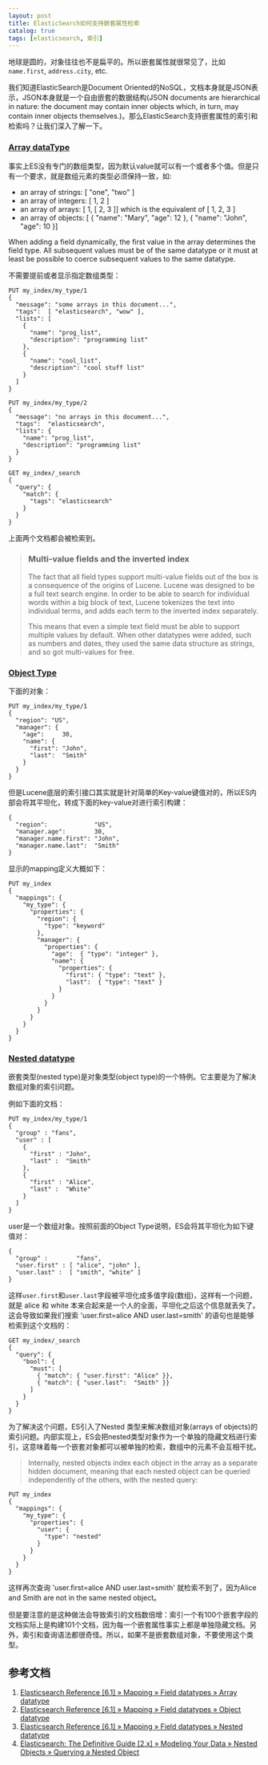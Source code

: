 ```yaml
---
layout: post
title: ElasticSearch如何支持嵌套属性检索
catalog: true
tags: [elasticsearch, 索引]
---
```



地球是圆的，对象往往也不是扁平的。所以嵌套属性就很常见了，比如`name.first`, `address.city`, etc. 

我们知道ElasticSearch是Document Oriented的NoSQL，文档本身就是JSON表示，JSON本身就是一个自由嵌套的数据结构(JSON documents are hierarchical in nature: the document may contain inner objects which, in turn, may contain inner objects themselves.)。那么ElasticSearch支持嵌套属性的索引和检索吗？让我们深入了解一下。


### [Array dataType](https://www.elastic.co/guide/en/elasticsearch/reference/current/array.html)

事实上ES没有专门的数组类型，因为默认value就可以有一个或者多个值。但是只有一个要求，就是数组元素的类型必须保持一致，如:

* an array of strings: [ "one", "two" ]
* an array of integers: [ 1, 2 ]
* an array of arrays: [ 1, [ 2, 3 ]] which is the equivalent of [ 1, 2, 3 ]
* an array of objects: [ { "name": "Mary", "age": 12 }, { "name": "John", "age": 10 }]

When adding a field dynamically, the first value in the array determines the field type. All subsequent values must be of the same datatype or it must at least be possible to coerce subsequent values to the same datatype.

不需要提前或者显示指定数组类型：

```
PUT my_index/my_type/1
{
  "message": "some arrays in this document...",
  "tags":  [ "elasticsearch", "wow" ], 
  "lists": [ 
    {
      "name": "prog_list",
      "description": "programming list"
    },
    {
      "name": "cool_list",
      "description": "cool stuff list"
    }
  ]
}

PUT my_index/my_type/2 
{
  "message": "no arrays in this document...",
  "tags":  "elasticsearch",
  "lists": {
    "name": "prog_list",
    "description": "programming list"
  }
}

GET my_index/_search
{
  "query": {
    "match": {
      "tags": "elasticsearch" 
    }
  }
}
```

上面两个文档都会被检索到。

> ### Multi-value fields and the inverted index
> 
> The fact that all field types support multi-value fields out of the box is a consequence of the origins of Lucene. Lucene was designed to be a full text search engine. In order to be able to search for individual words within a big block of text, Lucene tokenizes the text into individual terms, and adds each term to the inverted index separately.
> 
> This means that even a simple text field must be able to support multiple values by default. When other datatypes were added, such as numbers and dates, they used the same data structure as strings, and so got multi-values for free.


### [Object Type](https://www.elastic.co/guide/en/elasticsearch/reference/current/object.html)


下面的对象：

```
PUT my_index/my_type/1
{ 
  "region": "US",
  "manager": { 
    "age":     30,
    "name": { 
      "first": "John",
      "last":  "Smith"
    }
  }
}
```

但是Lucene底层的索引接口其实就是针对简单的Key-value键值对的，所以ES内部会将其平坦化，转成下面的key-value对进行索引构建：

```
{
  "region":             "US",
  "manager.age":        30,
  "manager.name.first": "John",
  "manager.name.last":  "Smith"
}
```

显示的mapping定义大概如下：

```
PUT my_index
{
  "mappings": {
    "my_type": { 
      "properties": {
        "region": {
          "type": "keyword"
        },
        "manager": { 
          "properties": {
            "age":  { "type": "integer" },
            "name": { 
              "properties": {
                "first": { "type": "text" },
                "last":  { "type": "text" }
              }
            }
          }
        }
      }
    }
  }
}
```


### [Nested datatype](https://www.elastic.co/guide/en/elasticsearch/reference/current/nested.html)

嵌套类型(nested type)是对象类型(object type)的一个特例。它主要是为了解决数组对象的索引问题。

例如下面的文档：

```
PUT my_index/my_type/1
{
  "group" : "fans",
  "user" : [ 
    {
      "first" : "John",
      "last" :  "Smith"
    },
    {
      "first" : "Alice",
      "last" :  "White"
    }
  ]
}
```

user是一个数组对象。按照前面的Object Type说明，ES会将其平坦化为如下键值对：

```
{
  "group" :        "fans",
  "user.first" : [ "alice", "john" ],
  "user.last" :  [ "smith", "white" ]
}
```

这样`user.first`和`user.last`字段被平坦化成多值字段(数组)，这样有一个问题，就是 alice 和 white 本来合起来是一个人的全面，平坦化之后这个信息就丢失了。这会导致如果我们搜索 'user.first=alice AND user.last=smith' 的语句也是能够检索到这个文档的：

```
GET my_index/_search
{
  "query": {
    "bool": {
      "must": [
        { "match": { "user.first": "Alice" }},
        { "match": { "user.last":  "Smith" }}
      ]
    }
  }
}
```

为了解决这个问题，ES引入了Nested 类型来解决数组对象(arrays of objects)的索引问题。内部实现上，ES会把nested类型对象作为一个单独的隐藏文档进行索引，这意味着每一个嵌套对象都可以被单独的检索，数组中的元素不会互相干扰。

> Internally, nested objects index each object in the array as a separate hidden document, meaning that each nested object can be queried independently of the others, with the nested query:

```
PUT my_index
{
  "mappings": {
    "my_type": {
      "properties": {
        "user": {
          "type": "nested" 
        }
      }
    }
  }
}
```

这样再次查询 'user.first=alice AND user.last=smith' 就检索不到了，因为Alice and Smith are not in the same nested object。

但是要注意的是这种做法会导致索引的文档数倍增：索引一个有100个嵌套字段的文档实际上是构建101个文档，因为每一个嵌套属性事实上都是单独隐藏文档。另外，索引和查询语法都很奇怪。所以，如果不是嵌套数组对象，不要使用这个类型。


参考文档
-------

1. [Elasticsearch Reference [6.1] » Mapping » Field datatypes » Array datatype](https://www.elastic.co/guide/en/elasticsearch/reference/current/array.html)
2. [Elasticsearch Reference [6.1] » Mapping » Field datatypes » Object datatype](https://www.elastic.co/guide/en/elasticsearch/reference/current/object.html)
3. [Elasticsearch Reference [6.1] » Mapping » Field datatypes » Nested datatype](https://www.elastic.co/guide/en/elasticsearch/reference/current/nested.html)
4. [Elasticsearch: The Definitive Guide [2.x] » Modeling Your Data » Nested Objects » Querying a Nested Object](https://www.elastic.co/guide/en/elasticsearch/guide/current/nested-query.html)

